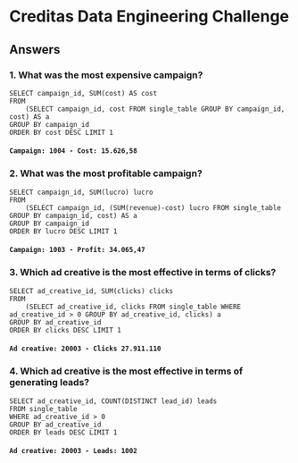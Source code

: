 
# Creditas Data Engineering Challenge

## Answers


### 1. What was the most expensive campaign?

``` 
SELECT campaign_id, SUM(cost) AS cost 
FROM 
	(SELECT campaign_id, cost FROM single_table GROUP BY campaign_id, cost) AS a 
GROUP BY campaign_id 
ORDER BY cost DESC LIMIT 1
```

#### `Campaign: 1004 - Cost: 15.626,58`

### 2. What was the most profitable campaign?

```
SELECT campaign_id, SUM(lucro) lucro 
FROM 
	(SELECT campaign_id, (SUM(revenue)-cost) lucro FROM single_table GROUP BY campaign_id, cost) AS a 
GROUP BY campaign_id 
ORDER BY lucro DESC LIMIT 1
```

#### `Campaign: 1003 - Profit: 34.065,47`


### 3. Which ad creative is the most effective in terms of clicks?

```
SELECT ad_creative_id, SUM(clicks) clicks 
FROM 
	(SELECT ad_creative_id, clicks FROM single_table WHERE ad_creative_id > 0 GROUP BY ad_creative_id, clicks) a 
GROUP BY ad_creative_id 
ORDER BY clicks DESC LIMIT 1
```

#### `Ad creative: 20003 - Clicks 27.911.110`

### 4. Which ad creative is the most effective in terms of generating leads?

```
SELECT ad_creative_id, COUNT(DISTINCT lead_id) leads 
FROM single_table 
WHERE ad_creative_id > 0 
GROUP BY ad_creative_id  
ORDER BY leads DESC LIMIT 1
```

#### `Ad creative: 20003 - Leads: 1002`
           